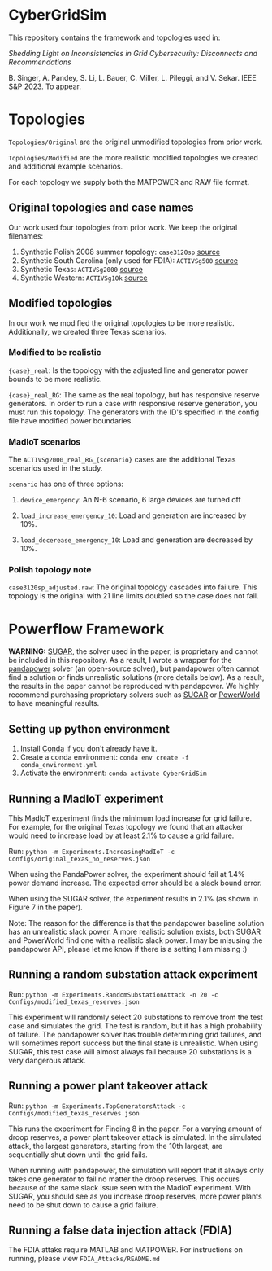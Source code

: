 # CyberGridSim

This repository contains the framework and topologies used in:

*Shedding Light on Inconsistencies in Grid Cybersecurity: Disconnects and Recommendations*

B. Singer, A. Pandey, S. Li, L. Bauer, C. Miller, L. Pileggi, and V. Sekar. IEEE S&P 2023. To appear.

# Topologies

`Topologies/Original` are the original unmodified topologies from prior work.

`Topologies/Modified` are the more realistic modified topologies we created and additional example scenarios.

For each topology we supply both the MATPOWER and RAW file format.

## Original topologies and case names

Our work used four topologies from prior work. We keep the original filenames:

1. Synthetic Polish 2008 summer
   topology: `case3120sp` [source](https://matpower.app/manual/matpower/ExamplematpowerCases.html)
2. Synthetic South Carolina (only used for
   FDIA): `ACTIVSg500` [source](https://electricgrids.engr.tamu.edu/electric-grid-test-cases/activsg500/)
3. Synthetic Texas: `ACTIVSg2000` [source](https://electricgrids.engr.tamu.edu/electric-grid-test-cases/activsg2000/)
4. Synthetic Western: `ACTIVSg10k` [source](https://electricgrids.engr.tamu.edu/electric-grid-test-cases/activsg10k/)

## Modified topologies

In our work we modified the original topologies to be more realistic. Additionally, we created three Texas scenarios.

### Modified to be realistic

`{case}_real`: Is the topology with the adjusted line and generator power bounds to be more realistic.

`{case}_real_RG`: The same as the real topology, but has responsive reserve generators. In order to run a case with
responsive reserve generation, you must run this topology. The generators with the ID's specified in the config file
have modified power boundaries.

### MadIoT scenarios

The `ACTIVSg2000_real_RG_{scenario}` cases are the additional Texas scenarios used in the study.

`scenario` has one of three options:

1. `device_emergency`: An N-6 scenario, 6 large devices are turned off

2. `load_increase_emergency_10`: Load and generation are increased by 10\%.

3. `load_decerease_emergency_10`: Load and generation are decreased by 10\%.

### Polish topology note

`case3120sp_adjusted.raw`: The original topology cascades into failure.
This topology is the original with 21 line limits doubled so the case does not fail.

# Powerflow Framework

**WARNING:**
[SUGAR](https://www.pearlstreettechnologies.com/), the solver used in the paper, is proprietary and cannot be included
in this repository. As a result, I wrote a wrapper for the [pandapower](https://www.pandapower.org/) solver (an
open-source solver), but pandapower often cannot find a solution or finds unrealistic solutions  (more details below).
As a result, the results in the paper cannot be reproduced with pandapower.
We highly recommend
purchasing proprietary
solvers such as [SUGAR](https://www.pearlstreettechnologies.com/) or [PowerWorld](https://www.powerworld.com/) to have
meaningful results.

## Setting up python environment

1. Install [Conda](https://www.anaconda.com/) if you don't already have it.
2. Create a conda environment: `conda env create -f conda_environment.yml`
3. Activate the environment: `conda activate CyberGridSim`

## Running a MadIoT experiment
This MadIoT experiment finds the minimum load increase for grid failure. For example, for the original
Texas topology we found that an attacker would need to increase load by at least 2.1% to cause a grid failure.

Run: `python -m Experiments.IncreasingMadIoT -c Configs/original_texas_no_reserves.json`

When using the PandaPower solver, the experiment should fail at 1.4% power demand increase.
The expected error should be a slack bound error.

When using the SUGAR solver, the experiment results in 2.1% (as shown in Figure 7 in the paper).

Note: The reason for the difference is that the pandapower baseline solution has an unrealistic slack power. A more
realistic solution exists, both SUGAR and PowerWorld find one with a realistic slack power. I may be misusing the
pandapower API, please let me know if there is a setting I am missing :)

## Running a random substation attack experiment

Run: `python -m Experiments.RandomSubstationAttack -n 20 -c Configs/modified_texas_reserves.json`

This experiment will randomly select 20 substations to remove from the test case and simulates the grid.
The test is random, but it has a high probability of failure. The pandapower solver has trouble determining grid
failures,
and will sometimes report success but the final state is unrealistic. When using SUGAR, this test case will almost
always
fail because 20 substations is a very dangerous attack.

## Running a power plant takeover attack

Run: `python -m Experiments.TopGeneratorsAttack -c Configs/modified_texas_reserves.json`

This runs the experiment for Finding 8 in the paper. For a varying amount of droop reserves, a
power plant takeover attack is simulated. In the simulated attack, the largest generators, starting from the 10th
largest, are sequentially shut down until the grid fails.

When running with pandapower, the simulation will report that it always only takes one generator to fail no matter the
droop reserves. This occurs because of the same slack issue seen with the MadIoT experiment. With SUGAR,
you should see as you increase droop reserves, more power plants need to be shut down to cause a grid failure.

## Running a false data injection attack (FDIA)

The FDIA attaks require MATLAB and MATPOWER. For instructions on running, please view `FDIA_Attacks/README.md`